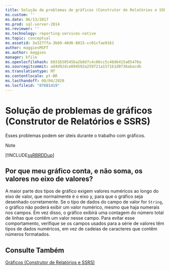 ```yaml
---
title: Solução de problemas de gráficos (Construtor de Relatórios e SSRS) | Microsoft Docs
ms.custom: ''
ms.date: 06/13/2017
ms.prod: sql-server-2014
ms.reviewer: ''
ms.technology: reporting-services-native
ms.topic: conceptual
ms.assetid: 3a327ffa-3b69-40d6-8015-cc01cfae9161
author: maggiesMSFT
ms.author: maggies
manager: kfile
ms.openlocfilehash: b931b50545ba2b8d7c4c06cc5c48d6415a05470a
ms.sourcegitcommit: ad4d92dce894592a259721a1571b1d8736abacdb
ms.translationtype: MT
ms.contentlocale: pt-BR
ms.lasthandoff: 08/04/2020
ms.locfileid: "87681419"
---
```

# <a name="troubleshoot-charts-report-builder-and-ssrs"></a>Solução de problemas de gráficos (Construtor de Relatórios e SSRS)
  Esses problemas podem ser úteis durante o trabalho com gráficos.  
  
> [!NOTE]  
>  [!INCLUDE[ssRBRDDup](../../includes/ssrbrddup-md.md)]  
  
## <a name="why-does-my-chart-count-not-sum-the-values-on-the-value-axis"></a>Por que meu gráfico conta, e não soma, os valores no eixo de valores?  
 A maior parte dos tipos de gráfico exigem valores numéricos ao longo do eixo de valor, que normalmente é o eixo y, para que o gráfico seja desenhado corretamente. Se o tipo de dados do campo de valor for `String`, o gráfico não poderá exibir um valor numérico, mesmo que haja numerais nos campos. Em vez disso, o gráfico exibirá uma contagem do número total de linhas que contêm um valor nesse campo. Para evitar esse comportamento, verifique se os campos usados para a série de valores têm tipos de dados numéricos, em vez de cadeias de caracteres que contêm números formatados.  
  
## <a name="see-also"></a>Consulte Também  
 [Gráficos &#40;Construtor de Relatórios e SSRS&#41;](charts-report-builder-and-ssrs.md)  
  
  
